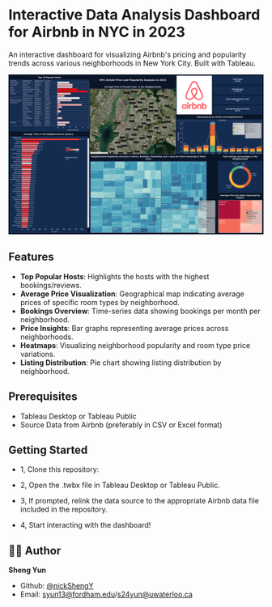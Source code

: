 # Interactive Data Analysis Dashboard for Airbnb in NYC in 2023

An interactive dashboard for visualizing Airbnb's pricing and popularity trends across various neighborhoods in New York City. Built with Tableau.

![Dashboard Preview](Dashboard.png)

## Features

- **Top Popular Hosts**: Highlights the hosts with the highest bookings/reviews.
- **Average Price Visualization**: Geographical map indicating average prices of specific room types by neighborhood.
- **Bookings Overview**: Time-series data showing bookings per month per neighborhood.
- **Price Insights**: Bar graphs representing average prices across neighborhoods.
- **Heatmaps**: Visualizing neighborhood popularity and room type price variations.
- **Listing Distribution**: Pie chart showing listing distribution by neighborhood.

## Prerequisites

- Tableau Desktop or Tableau Public
- Source Data from Airbnb (preferably in CSV or Excel format)

## Getting Started

- 1, Clone this repository:

- 2, Open the .twbx file in Tableau Desktop or Tableau Public.

- 3, If prompted, relink the data source to the appropriate Airbnb data file included in the repository.

- 4, Start interacting with the dashboard!

## 👩‍💻 Author
**Sheng Yun**
- Github: [@nickShengY<nickShengY>](https://github.com/nickShengY)
- Email: <syun13@fordham.edu>/<s24yun@uwaterloo.ca>


